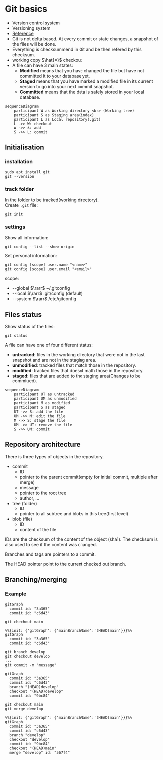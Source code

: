 # Git basics
- Version control system
- Versioning system
- [Reference](https://git-scm.com/docs)
- Git is not delta based. At every commit or state changes, a snapshot of the files will be done.
- Everything is checksummend in Git and be then refered by this checksum.
- working copy $\hat{=}$ checkout
- A file can have 3 main states:
  - **Modified** means that you have changed the file but have not committed it to your database yet.
  - **Staged** means that you have marked a modified file in its current version to go into your next commit snapshot.
  - **Committed** means that the data is safely stored in your local database.

~~~mermaid
sequenceDiagram
    participant W as Working directory <br> (Working tree)
    participant S as Staging area(index)
    participant L as Local repository(.git)
    L ->> W: checkout
    W ->> S: add
    S ->> L: commit
~~~

## Initialisation
### installation
~~~
sudo apt install git
git --version
~~~
### track folder
In the folder to be tracked(working directory). <br>
Create `.git` file:
~~~
git init
~~~
### settings
Show all information:
~~~
git config --list --show-origin
~~~
Set personal information:
~~~
git config [scope] user.name "<name>"
git config [scope] user.email "<email>"
~~~
scope:
- --global $\rarr$ ~/.gitconfig
- --local $\rarr$ .git/config (default)
- --system $\rarr$ /etc/gitconfig

## Files status
Show status of the files:
~~~
git status
~~~
A file can have one of four different status:
- **untracked**: files in the working directory that were not in the last snapshot and are not in the staging area.
- **unmodified**: tracked files that match those in the repository.
- **modified**: tracked files that doesnt math those in the repository.
- **staged**: files that are added to the staging area(Changes to be committed).
~~~mermaid
sequenceDiagram
    participant UT as untracked
    participant UM as unmodified
    participant M as modified
    participant S as staged
    UT ->> S: add the file
    UM ->> M: edit the file
    M ->> S: stage the file
    UM ->> UT: remove the file
    S ->> UM: commit
~~~

## Repository architecture
There is three types of objects in the repository.
- commit
  - ID
  - pointer to the parent commit(empty for initial commit, multiple after merge)
  - message
  - pointer to the root tree
  - author, ...
- tree (folder)
  - ID
  - pointer to all subtree and blobs in this tree(first level)
- blob (file)
  - ID
  - content of the file

IDs are the checksum of the content of the object (sha1).
The checksum is also used to see if the content was changed.

Branches and tags are pointers to a commit.

The HEAD pointer point to the current checked out branch.

## Branching/merging
### Example
~~~mermaid
gitGraph
  commit id: "3a365"
  commit id: "c6d43"
~~~
~~~
git chechout main
~~~
~~~mermaid
%%{init: {'gitGraph': {'mainBranchName':'(HEAD)main'}}}%%
gitGraph
  commit id: "3a365"
  commit id: "c6d43"
~~~
~~~
git branch develop
git checkout develop
...
git commit -m "message"
~~~
~~~mermaid
gitGraph
  commit id: "3a365"
  commit id: "c6d43"
  branch "(HEAD)develop"
  checkout "(HEAD)develop"
  commit id: "9bc84"
~~~
~~~
git checkout main
git merge develop
~~~
~~~mermaid
%%{init: {'gitGraph': {'mainBranchName':'(HEAD)main'}}}%%
gitGraph
  commit id: "3a365"
  commit id: "c6d43"
  branch "develop"
  checkout "develop"
  commit id: "9bc84"
  checkout "(HEAD)main"
  merge "develop" id: "567f4"
~~~
